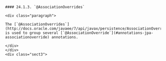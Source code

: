     #### 24.1.3. `@AssociationOverrides`

    <div class="paragraph">

    The [`@AssociationOverrides`](http://docs.oracle.com/javaee/7/api/javax/persistence/AssociationOverrides.html) is used to group several [`@AssociationOverride`](#annotations-jpa-associationoverride) annotations.

    </div>
    </div>
    <div class="sect3">